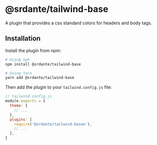 # @srdante/tailwind-base

A plugin that provides a css standard colors for headers and body tags.


## Installation

Install the plugin from npm:

```sh
# Using npm
npm install @srdante/tailwind-base

# Using Yarn
yarn add @srdante/tailwind-base
```

Then add the plugin to your `tailwind.config.js` file:

```js
// tailwind.config.js
module.exports = {
  theme: {
    // ...
  },
  plugins: [
    require('@srdante/tailwind-baseo'),
    // ...
  ],
}
```